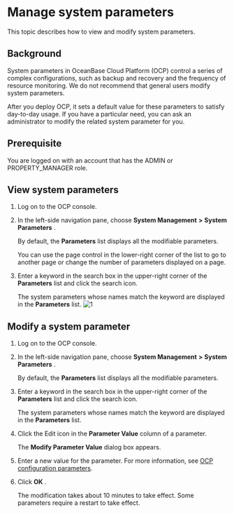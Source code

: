 Manage system parameters
=============================================

This topic describes how to view and modify system parameters.

Background
-------------------------------

System parameters in OceanBase Cloud Platform (OCP) control a series of complex configurations, such as backup and recovery and the frequency of resource monitoring. We do not recommend that general users modify system parameters.

After you deploy OCP, it sets a default value for these parameters to satisfy day-to-day usage. If you have a particular need, you can ask an administrator to modify the related system parameter for you.

Prerequisite
---------------------------------

You are logged on with an account that has the ADMIN or PROPERTY_MANAGER role.

View system parameters
-------------------------------------------

1. Log on to the OCP console.



2. In the left-side navigation pane, choose **System Management** **\>** **System Parameters** .

   By default, the **Parameters** list displays all the modifiable parameters.

   You can use the page control in the lower-right corner of the list to go to another page or change the number of parameters displayed on a page.


3. Enter a keyword in the search box in the upper-right corner of the **Parameters** list and click the search icon.

   The system parameters whose names match the keyword are displayed in the **Parameters** list. ![1](https://help-static-aliyun-doc.aliyuncs.com/assets/img/en-US/8014306461/p384476.png)





Modify a system parameter
----------------------------------------------

1. Log on to the OCP console.



2. In the left-side navigation pane, choose **System Management** **\>** **System Parameters** .

   By default, the **Parameters** list displays all the modifiable parameters.


3. Enter a keyword in the search box in the upper-right corner of the **Parameters** list and click the search icon.

   The system parameters whose names match the keyword are displayed in the **Parameters** list.


4. Click the Edit icon in the **Parameter Value** column of a parameter.

   The **Modify Parameter Value** dialog box appears.


5. Enter a new value for the parameter. For more information, see [OCP configuration parameters](../1200.appendix/100.ocp-configuration-parameters.md).



6. Click **OK** .

   The modification takes about 10 minutes to take effect. Some parameters require a restart to take effect.




